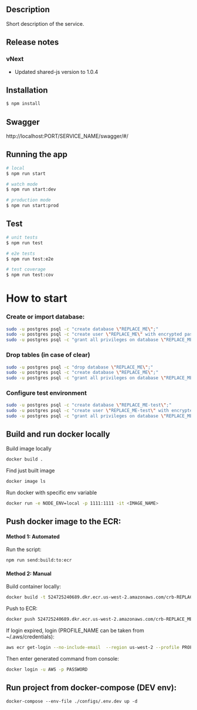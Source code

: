 ## Description

Short description of the service.

## Release notes
### vNext
* Updated shared-js version to 1.0.4

## Installation

```bash
$ npm install
```

## Swagger
http://localhost:PORT/SERVICE_NAME/swagger/#/

## Running the app

```bash
# local
$ npm run start

# watch mode
$ npm run start:dev

# production mode
$ npm run start:prod
```

## Test

```bash
# unit tests
$ npm run test

# e2e tests
$ npm run test:e2e

# test coverage
$ npm run test:cov
```

# How to start

### Create or import database:
```bash
sudo -u postgres psql -c "create database \"REPLACE_ME\";"
sudo -u postgres psql -c "create user \"REPLACE_ME\" with encrypted password 'REPLACE_ME';"
sudo -u postgres psql -c "grant all privileges on database \"REPLACE_ME\" to \"REPLACE_ME\";"
```

### Drop tables (in case of clear)
```bash
sudo -u postgres psql -c "drop database \"REPLACE_ME\";"
sudo -u postgres psql -c "create database \"REPLACE_ME\";"
sudo -u postgres psql -c "grant all privileges on database \"REPLACE_ME\" to \"REPLACE_ME\";"
```

### Configure test environment
```bash
sudo -u postgres psql -c "create database \"REPLACE_ME-test\";"
sudo -u postgres psql -c "create user \"REPLACE_ME-test\" with encrypted password 'REPLACE_ME-test';"
sudo -u postgres psql -c "grant all privileges on database \"REPLACE_ME-test\" to \"REPLACE_ME-test\";"
```

## Build and run docker locally
Build image locally
```bash
docker build .
```
Find just built image
```bash
docker image ls
```
Run docker with specific env variable
```bash
docker run -e NODE_ENV=local -p 1111:1111 -it <IMAGE_NAME>
```

## Push docker image to the ECR:
#### Method 1: Automated
Run the script:
```bash
npm run send:build:to:ecr
```

#### Method 2: Manual
Build container locally:
```bash
docker build -t 524725240689.dkr.ecr.us-west-2.amazonaws.com/crb-REPLACE_ME-service:latest .
```
Push to ECR:
```bash
docker push 524725240689.dkr.ecr.us-west-2.amazonaws.com/crb-REPLACE_ME-service:latest
```
If login expired, login (PROFILE_NAME can be taken from ~/.aws/credentials):
```bash
aws ecr get-login --no-include-email  --region us-west-2 --profile PROFILE_NAME
```
Then enter generated command from console:
```bash
docker login -u AWS -p PASSWORD
```
## Run project from docker-compose (DEV env):
```
docker-compose --env-file ./configs/.env.dev up -d
```
